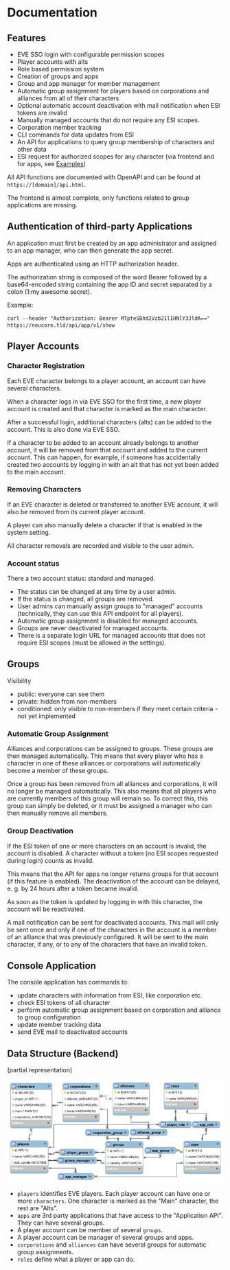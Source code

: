 # Documentation

## Features

* EVE SSO login with configurable permission scopes
* Player accounts with alts
* Role based permission system
* Creation of groups and apps
* Group and app manager for member management
* Automatic group assignment for players based on corporations and alliances from all of their characters
* Optional automatic account deactivation with mail notification when ESI tokens are invalid
* Manually managed accounts that do not require any ESI scopes.
* Corporation member tracking
* CLI commands for data updates from ESI
* An API for applications to query group membership of characters and other data
* ESI request for authorized scopes for any character 
  (via frontend and for apps, see [Examples](app-esi-examples.php))

All API functions are documented with OpenAPI and can be found at `https://[domain]/api.html`.

The frontend is almost complete, only functions related to group applications are missing.

## Authentication of third-party Applications

An application must first be created by an app administrator and assigned to an app manager, 
who can then generate the app secret.

Apps are authenticated using an HTTP authorization header.

The authorization string is composed of the word Bearer followed by a base64-encoded
string containing the app ID and secret separated by a colon (1:my awesome secret).

Example:
```
curl --header "Authorization: Bearer MTpteSBhd2Vzb21lIHNlY3JldA==" https://neucore.tld/api/app/v1/show
```

## Player Accounts

### Character Registration

Each EVE character belongs to a player account, an account can have several characters.

When a character logs in via EVE SSO for the first time, a new player account is created
and that character is marked as the main character.

After a successful login, additional characters (alts) can be added to the account. This
is also done via EVE SSO.

If a character to be added to an account already belongs to another account, it will be
removed from that account and added to the current account. This can happen, for example,
if someone has accidentally created two accounts by logging in with an alt that has not
yet been added to the main account.

### Removing Characters

If an EVE character is deleted or transferred to another EVE account, 
it will also be removed from its current player account.

A player can also manually delete a character if that is enabled in the system setting.

All character removals are recorded and visible to the user admin.

### Account status

There a two account status: standard and managed.

- The status can be changed at any time by a user admin.
- If the status is changed, all groups are removed.
- User admins can manually assign groups to "managed" accounts
  (technically, they can use this API endpoint for all players).
- Automatic group assignment is disabled for managed accounts.
- Groups are never deactivated for managed accounts.
- There is a separate login URL for managed accounts that does not require ESI scopes (must be allowed in the settings).

## Groups

Visibility
- public: everyone can see them
- private: hidden from non-members
- conditioned: only visible to non-members if they meet 
  certain criteria - not yet implemented

### Automatic Group Assignment

Alliances and corporations can be assigned to groups. These groups are then managed automatically. 
This means that every player who has a character in one of these alliances or corporations will 
automatically become a member of these groups.

Once a group has been removed from all alliances and corporations, it will no longer be managed 
automatically. This also means that all players who are currently members of this group will 
remain so. To correct this, this group can simply be deleted, or it must be assigned a manager 
who can then manually remove all members.

### Group Deactivation

If the ESI token of one or more characters on an account is invalid, the account is disabled. 
A character without a token (no ESI scopes requested during login) counts as invalid.

This means that the API for apps no longer returns groups for that account (if this feature is enabled). 
The deactivation of the account can be delayed, e. g. by 24 hours after a token became invalid.

As soon as the token is updated by logging in with this character, the account will be reactivated.

A mail notification can be sent for deactivated accounts. This mail will only be sent once and 
only if one of the characters in the account is a member of an alliance that was 
previously configured. It will be sent to the main character, if any, or to any of the characters 
that have an invalid token.

## Console Application

The console application has commands to:
- update characters with information from ESI, like corporation etc. 
- check ESI tokens of all character
- perform automatic group assignment based on corporation and alliance to group configuration
- update member tracking data
- send EVE mail to deactivated accounts

## Data Structure (Backend)

 (partial representation)
 
![Entity–relationship model](er-model.png)

- `players` identifies EVE players. Each player account can have one or more `characters`. One
  character is marked as the "Main" character, the rest are "Alts".
- `apps` are 3rd party applications that have access to the "Application API". They can have several groups.
- A player account can be member of several `groups`.
- A player account can be manager of several groups and apps.
- `corporations` and `alliances` can have several groups for automatic group assignments.
- `roles` define what a player or app can do.
